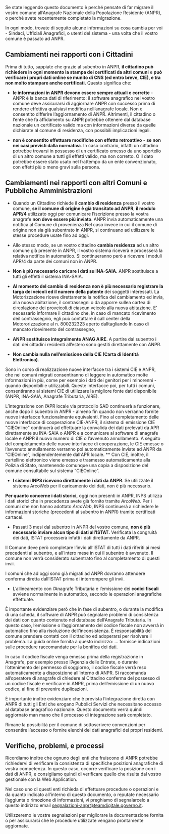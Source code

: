Se state leggendo questo documento è perché pensate di far migrare il vostro comune all’Anagrafe Nazionale della Popolazione Residente (ANPR), o perché avete recentemente completato la migrazione.

In ogni modo, trovate di seguito alcune informazioni su cosa cambia per voi - Sindaci, Ufficiali Anagrafici, o utenti del sistema - una volta che il vostro comune è passato ad ANPR.

## Cambiamenti nei rapporti con i Cittadini

Prima di tutto, sappiate che grazie al subentro in ANPR, **il cittadino può richiedere in ogni momento la stampa dei certificati da altri comuni** e **può verificare i propri dati online se munito di CNS (ed entro breve, CIE), e tra non molto stampare anche certificati.** Questo significa che:


* **le informazioni in ANPR devono essere sempre attuali e corrette** - ANPR è la banca dati di riferimento: il software anagrafico nel vostro comune deve assicurarsi di aggiornare ANPR con successo prima di rendere effettiva qualsiasi modifica nell’anagrafe locale. Non è consentito differire l’aggiornamento di ANPR. Altrimenti, il cittadino o l’ente che fa affidamento su ANPR potrebbe ottenere dal database nazionale un certificato valido ma con informazioni diverse da quelle dichiarate al comune di residenza, con possibili implicazioni legali.

* **non è consentito effettuare modifiche con effetto retroattivo** - **se non nei casi previsti dalla normativa**. In caso contrario, infatti un cittadino potrebbe trovarsi in possesso di un certificato emesso da uno sportello di un altro comune a tutti gli effetti valido, ma non corretto. O il dato potrebbe essere stato usato nel frattempo da un ente convenzionato, con effetti più o meno gravi sulla persona.

## Cambiamenti nei rapporti con altri Comuni e Pubbliche Amministrazioni

* Quando un Cittadino richiede il **cambio di residenza** presso il vostro comune, **se il comune di origine è già transitato ad ANPR**, **il modulo APR/4** utilizzato oggi per comunicare l’iscrizione presso la vostra anagrafe **non deve essere più inviato**. ANPR invia automaticamente una notifica al Comune di provenienza
Nel caso invece in cui il comune di origine non sia già subentrato in ANPR, si continuano ad utilizzare le stesse procedure usate fino ad oggi.


* Allo stesso modo, se un vostro cittadino **cambia residenza** ad un altro comune già presente in ANPR, il vostro sistema riceverà e processerà la relativa notifica in automatico.
Si continueranno però a ricevere i moduli APR/4 da parte dei comuni non in ANPR.


* **Non è più necessario caricare i dati su INA-SAIA.** ANPR sostituisce a tutti gli effetti il sistema INA-SAIA.

* **Al momento del cambio di residenza non è più necessario registrare la targa dei veicoli ed il numero della patente** dei soggetti interessati. La Motorizzazione riceve direttamente la notifica del cambiamento ed invia, alla nuova abitazione,  il contrassegni o da apporre sullea cartea di circolazione dei proveicoli.di ciascun veicolo alla nuova abitazione. E’ necessario informare il cittadino che, in caso di mancato ricevimento deil contrassegnio, egli può contattare il call center della Motororizzazione al n. 800232323  aperto dalltagliando In caso di mancato ricevimento del contrassegno,   

* **ANPR sostituisce integralmente ANAG AIRE**. A partire dal subentro i dati dei cittadini residenti all’estero sono gestiti direttamente con ANPR.


* **Non cambia nulla nell’emissione della CIE (Carta di Identità Elettronica)**.

Sono in corso di realizzazione nuove interfacce tra i sistemi CIE e ANPR, che nei comuni migrati consentiranno di leggere in automatico molte informazioni in più, come per esempio i dati dei genitori per i minorenni - quando disponibili e utilizzabili. Queste interfacce poi, per tutti i comuni, consentiranno ai sistemi CIE di utilizzare la migliore fonte dati disponibile (ANPR, INA-SAIA, Anagrafe Tributaria, AIRE).

L’integrazione con l’APR locale via protocollo SAD continuerà a funzionare, anche dopo il subentro in ANPR - almeno fin quando non verranno fornite nuove interfacce funzionalmente equivalenti.
Fino al completamento delle nuove interfacce di cooperazione CIE-ANPR, il sistema di emissione CIE "CIEOnline" continuerà  ad effettuare la convalida dei dati prelevati da APR direttamente su INA-SAIA o ANPR e a comunicare al software di anagrafe locale e ANPR il nuovo numero di CIE o l’avvenuto annullamento. A seguito del completamento delle nuove interfacce di cooperazione, le CIE emesse o l’avvenuto annullamento verranno poi automaticamente inviate ad ANPR da “CIEOnline”, indipendentemente dall’APR locale.
**
Con CIE, inoltre, il cartellino elettronico viene emesso e trasmesso automaticamente alla Polizia di Stato, mantenendo comunque una copia a disposizione del comune consultabile sul sistema “CIEOnline”.


* **I sistemi INPS ricevono direttamente i dati da ANPR**.
Se utilizzate il sistema ArcoWeb per il caricamento dei dati, non è più necessario.

**Per quanto concerne i dati storici,** oggi non presenti in ANPR, INPS utilizza i dati storici che in precedenza avete già fornito tramite *ArcoWeb*. Per i comuni che non hanno adottato *ArcoWeb*, INPS continuerà a richiedere le informazioni storiche (precedenti al subentro in ANPR) tramite certificati cartacei.


* Passati 3 mesi dal subentro in ANPR del vostro comune, **non è più necessario inviare alcun tipo di dati all’ISTAT.** Verificata la congruità dei dati, ISTAT processerà infatti i dati direttamente da ANPR.

Il Comune deve però completare l’invio all’ISTAT di tutti i dati riferiti ai mesi precedenti al subentro, e all’intero mese in cui il subentro è avvenuto. Il comune non verrà considerato subentrato fino al completamento di questi invii.

I comuni che ad oggi sono già migrati ad ANPR dovranno attendere conferma diretta dall’ISTAT prima di interrompere gli invii.

* L’allineamento con l’Anagrafe Tributaria e l’emissione dei **codici fiscali** avviene normalmente in automatico, secondo le operazioni anagrafiche effettuate.

È importante evidenziare però che in fase di subentro, o durante la modifica di una scheda, il software di ANPR può segnalare problemi di consistenza dei dati con quanto contenuto nel database dell’Anagrafe Tributaria. In questo caso, l’emissione o l’aggiornamento del codice fiscale non avverrà in automatico fino alla risoluzione dell’inconsistenza. È responsabilità del comune prendere contatti con il cittadino ed adoperarsi per risolvere il problema. La guida online fornita a questo indirizzo: … fornisce indicazioni sulle procedure raccomandate per la bonifica dei dati.

In caso il codice fiscale venga emesso prima della registrazione in Anagrafe, per esempio presso l’Agenzia delle Entrate, o durante l’ottenimento del permesso di soggiorno, il codice fiscale verrà reso automaticamente a disposizione all’interno di ANPR.
Si raccomanda all’operatore di anagrafe di chiedere al Cittadino conferma del possesso di un codice fiscale e verificare in ANPR, prima dell’emissione di un nuovo codice, al fine di prevenire duplicazioni.

É importante inoltre evidenziare che è prevista l’integrazione diretta con ANPR di tutti gli Enti che erogano Pubblici Servizi che necessitano accesso al database anagrafico nazionale. Questo documento verrà quindi aggiornato man mano che il processo di integrazione sarà completato.

Rimane la possibilità per il comune di sottoscrivere convenzioni per consentire l’accesso o fornire elenchi dei dati anagrafici dei propri residenti.

## Verifiche, problemi, e processi

Ricordiamo inoltre che ognuno degli enti che fruiscono di ANPR potrebbe richiedervi di verificare la consistenza di specifiche posizioni anagrafiche di vostra competenza. In questo caso, occorre verificare la posizione con i dati di ANPR, e consigliamo quindi di verificare quello che risulta dal vostro gestionale con la Web Application.

Nel caso uno di questi enti richieda di effettuare procedure o operazioni e da quanto indicato all’interno di questo documento, o reputate necessario l’aggiunta o rimozione di informazioni, vi preghiamo di segnalarcelo a questo indirizzo email [segnalazioni-anpr@teamdigitale.governo.it](mailto:segnalazioni-anpr@teamdigitale.governo.it).


Utilizzeremo le vostre segnalazioni per migliorare la documentazione fornita o per assicurarci che le procedure utilizzate vengano prontamente aggiornate.
